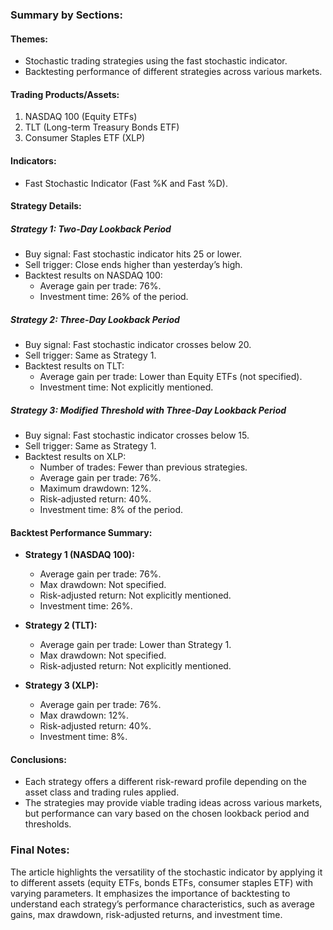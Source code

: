### Summary by Sections:

#### Themes:
- Stochastic trading strategies using the fast stochastic indicator.
- Backtesting performance of different strategies across various markets.

#### Trading Products/Assets:
1. NASDAQ 100 (Equity ETFs)
2. TLT (Long-term Treasury Bonds ETF)
3. Consumer Staples ETF (XLP)

#### Indicators:
- Fast Stochastic Indicator (Fast %K and Fast %D).

#### Strategy Details:

##### **Strategy 1: Two-Day Lookback Period**
- Buy signal: Fast stochastic indicator hits 25 or lower.
- Sell trigger: Close ends higher than yesterday’s high.
- Backtest results on NASDAQ 100:
  - Average gain per trade: 76%.
  - Investment time: 26% of the period.

##### **Strategy 2: Three-Day Lookback Period**
- Buy signal: Fast stochastic indicator crosses below 20.
- Sell trigger: Same as Strategy 1.
- Backtest results on TLT:
  - Average gain per trade: Lower than Equity ETFs (not specified).
  - Investment time: Not explicitly mentioned.

##### **Strategy 3: Modified Threshold with Three-Day Lookback Period**
- Buy signal: Fast stochastic indicator crosses below 15.
- Sell trigger: Same as Strategy 1.
- Backtest results on XLP:
  - Number of trades: Fewer than previous strategies.
  - Average gain per trade: 76%.
  - Maximum drawdown: 12%.
  - Risk-adjusted return: 40%.
  - Investment time: 8% of the period.

#### Backtest Performance Summary:
- **Strategy 1 (NASDAQ 100):**
  - Average gain per trade: 76%.
  - Max drawdown: Not specified.
  - Risk-adjusted return: Not explicitly mentioned.
  - Investment time: 26%.
  
- **Strategy 2 (TLT):**
  - Average gain per trade: Lower than Strategy 1.
  - Max drawdown: Not specified.
  - Risk-adjusted return: Not explicitly mentioned.

- **Strategy 3 (XLP):**
  - Average gain per trade: 76%.
  - Max drawdown: 12%.
  - Risk-adjusted return: 40%.
  - Investment time: 8%.

#### Conclusions:
- Each strategy offers a different risk-reward profile depending on the asset class and trading rules applied.
- The strategies may provide viable trading ideas across various markets, but performance can vary based on the chosen lookback period and thresholds.

### Final Notes:
The article highlights the versatility of the stochastic indicator by applying it to different assets (equity ETFs, bonds ETFs, consumer staples ETF) with varying parameters. It emphasizes the importance of backtesting to understand each strategy’s performance characteristics, such as average gains, max drawdown, risk-adjusted returns, and investment time.
